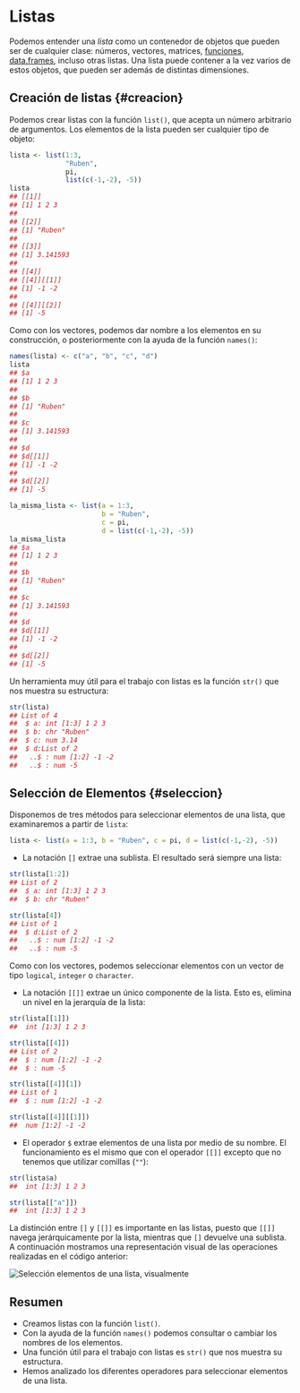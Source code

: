 



<!-- ```{r, include=FALSE} -->
<!-- tutorial::go_interactive() -->
<!-- ``` -->


# Listas

Podemos entender una _lista_ como un contenedor de objetos que pueden ser de cualquier clase: números, vectores, matrices, [funciones](../../funciones/funciones.md), [data.frames](../../estructuras_datos/data_frames/data_frames.md), incluso otras listas. Una lista puede contener a la vez varios de estos objetos, que pueden ser además de distintas dimensiones.

## Creación de listas {#creacion}

Podemos crear listas con la función `list()`, que acepta un número arbitrario de 
argumentos. Los elementos de la lista pueden ser cualquier tipo de objeto:


```r
lista <- list(1:3, 
              "Ruben",
              pi,
              list(c(-1,-2), -5))
lista
## [[1]]
## [1] 1 2 3
## 
## [[2]]
## [1] "Ruben"
## 
## [[3]]
## [1] 3.141593
## 
## [[4]]
## [[4]][[1]]
## [1] -1 -2
## 
## [[4]][[2]]
## [1] -5
```

Como con los vectores, podemos dar nombre a los elementos en su construcción, o 
posteriormente con la ayuda de la función `names()`:


```r
names(lista) <- c("a", "b", "c", "d")
lista
## $a
## [1] 1 2 3
## 
## $b
## [1] "Ruben"
## 
## $c
## [1] 3.141593
## 
## $d
## $d[[1]]
## [1] -1 -2
## 
## $d[[2]]
## [1] -5
```


```r
la_misma_lista <- list(a = 1:3, 
                       b = "Ruben", 
                       c = pi, 
                       d = list(c(-1,-2), -5))
la_misma_lista
## $a
## [1] 1 2 3
## 
## $b
## [1] "Ruben"
## 
## $c
## [1] 3.141593
## 
## $d
## $d[[1]]
## [1] -1 -2
## 
## $d[[2]]
## [1] -5
```

Un herramienta muy útil para el trabajo con listas es la función `str()` que nos muestra
su estructura:


```r
str(lista)
## List of 4
##  $ a: int [1:3] 1 2 3
##  $ b: chr "Ruben"
##  $ c: num 3.14
##  $ d:List of 2
##   ..$ : num [1:2] -1 -2
##   ..$ : num -5
```


## Selección de Elementos {#seleccion}

Disponemos de tres métodos para seleccionar elementos de una lista, que examinaremos
a partir de `lista`:


```r
lista <- list(a = 1:3, b = "Ruben", c = pi, d = list(c(-1,-2), -5))
```

- La notación `[]` extrae una sublista. El resultado será siempre una lista:


```r
str(lista[1:2])
## List of 2
##  $ a: int [1:3] 1 2 3
##  $ b: chr "Ruben"
```


```r
str(lista[4])
## List of 1
##  $ d:List of 2
##   ..$ : num [1:2] -1 -2
##   ..$ : num -5
```


Como con los vectores, podemos seleccionar elementos con un vector de tipo `logical`,
`integer` o `character`.

- La notación `[[]]` extrae un único componente de la lista. Esto es, elimina un nivel
en la jerarquía de la lista:


```r
str(lista[[1]])
##  int [1:3] 1 2 3
```



```r
str(lista[[4]])
## List of 2
##  $ : num [1:2] -1 -2
##  $ : num -5
```


```r
str(lista[[4]][1])
## List of 1
##  $ : num [1:2] -1 -2
```


```r
str(lista[[4]][[1]])
##  num [1:2] -1 -2
```

- El operador `$` extrae elementos de una lista por medio de su nombre. El funcionamiento es el mismo que con el
operador `[[]]` excepto que no tenemos que utilizar comillas (`""`):


```r
str(lista$a)
##  int [1:3] 1 2 3
```


```r
str(lista[["a"]])
##  int [1:3] 1 2 3
```


La distinción entre `[]` y `[[]]` es importante en las listas, puesto que `[[]]` navega jerárquicamente por la lista,
mientras que `[]` devuelve una sublista. A continuación mostramos una representación visual de las operaciones realizadas
en el código anterior:

![Selección elementos de una lista, visualmente](http://i.imgur.com/OZt8KNs.png)


## Resumen

- Creamos listas con la función `list()`.
- Con la ayuda de la función `names()` podemos consultar o cambiar los nombres
de los elementos.
- Una función útil para el trabajo con listas es `str()` que nos muestra su estructura.
- Hemos analizado los diferentes operadores para seleccionar elementos de una lista.








